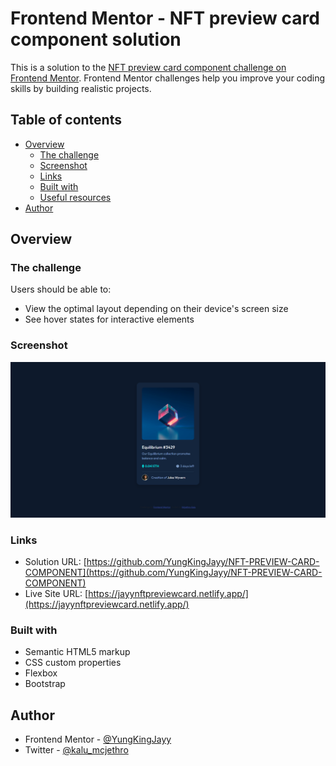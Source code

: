 # Frontend Mentor - NFT preview card component solution

This is a solution to the [NFT preview card component challenge on Frontend Mentor](https://www.frontendmentor.io/challenges/nft-preview-card-component-SbdUL_w0U). Frontend Mentor challenges help you improve your coding skills by building realistic projects. 

## Table of contents

- [Overview](#overview)
  - [The challenge](#the-challenge)
  - [Screenshot](#screenshot)
  - [Links](#links)
  - [Built with](#built-with)
  - [Useful resources](#useful-resources)
- [Author](#author)


## Overview

### The challenge

Users should be able to:

- View the optimal layout depending on their device's screen size
- See hover states for interactive elements

### Screenshot

![](./images/FireShot%20Capture%20004%20-%20Frontend%20Mentor%20-%20NFT%20preview%20card%20component%20-%20127.0.0.1.png)


### Links

- Solution URL: [https://github.com/YungKingJayy/NFT-PREVIEW-CARD-COMPONENT](https://github.com/YungKingJayy/NFT-PREVIEW-CARD-COMPONENT)
- Live Site URL: [https://jayynftpreviewcard.netlify.app/](https://jayynftpreviewcard.netlify.app/)

### Built with

- Semantic HTML5 markup
- CSS custom properties
- Flexbox
- Bootstrap


## Author

- Frontend Mentor - [@YungKingJayy](https://www.frontendmentor.io/profile/YungKingJayy)
- Twitter - [@kalu_mcjethro](https://twitter.com/kalu_mcjethro)